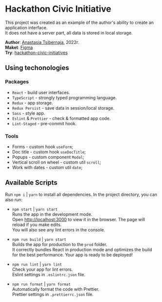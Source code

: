# Hackathon Civic Initiative

This project was created as an example of the author's ability to create an application interface.\
It does not have a server part, all data is stored in local storage.

**Author**: [Anastasia Tsibernaja](https://github.com/TsAnastasia), 2022г.\
**Maket**: [Figma](https://www.figma.com/file/FOmKehLlw8bP4Jzm3R947E/Hackathon-2025?node-id=852%3A315)\
**Try**: [hackathon-civic-initiatives](https://tsanastasia.github.io/hackathon-civic-initiatives)

## Using techonologies

### Packages

- `React` - build user interfaces.
- `TypeScript` - strongly typed programming language.
- `Redux` - app storage.
- `Redux Persist` - save data in session/local storage.
- `Sass` - style app.
- `Eslint` & `Prettier` - check & formatted app code.
- `Lint-Staged` - pre-commit hook.

### Tools

- Forms - custom hook `useForm`;
- Doc title - custom hook `useDocTitle`;
- Popups - custom component `Modal`;
- Vertical scroll on wheel - custom util `scroll`;
- Work with dates - custom util `date`;

## Available Scripts

Run `npm i` | `yarn` to install all dependencies.
In the project directory, you can also run:

- `npm start` | `yarn start`\
  Runs the app in the development mode.\
  Open [http://localhost:3000](http://localhost:3000) to view it in the browser.
  The page will reload if you make edits.\
  You will also see any lint errors in the console.

- `npm run build` | `yarn start`\
  Builds the app for production to the `prod` folder.\
  It correctly bundles React in production mode and optimizes the build for the best performance.
  Your app is ready to be deployed!

- `npm run lint` | `yarn lint` \
  Check your app for lint errors.\
  Eslint settings in `.eslintrc.json` file.

- `npm run format` | `yarn format` \
  Automatically format the code with Prettier.\
  Prettier settings in `.prettierrc.json` file.
